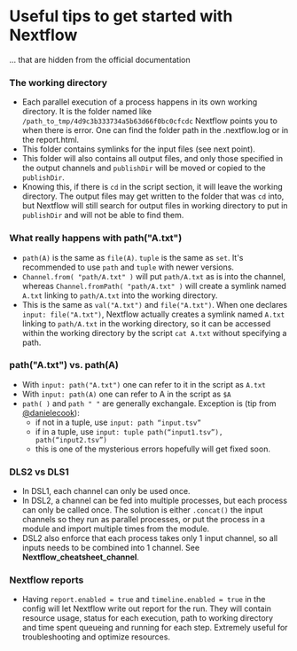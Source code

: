 # Useful tips to get started with Nextflow
... that are hidden from the official documentation

### The working directory
- Each parallel execution of a process happens in its own working directory. It is the folder named like `/path_to_tmp/4d9c3b333734a5b63d66f0bc0cfcdc` Nextflow points you to when there is error. One can find the folder path in the .nextflow.log or in the report.html.
- This folder contains symlinks for the input files (see next point). 
- This folder will also contains all output files, and only those specified in the output channels and `publishDir` will be moved or copied to the `publishDir`.
- Knowing this, if there is `cd` in the script section, it will leave the working directory. The output files may get written to the folder that was `cd` into, but Nextflow will still search for output files in working directory to put in `publishDir` and will not be able to find them. 

### What really happens with path("A.txt")
- `path(A)` is the same as `file(A)`. `tuple` is the same as `set`. It's recommended to use `path` and `tuple` with newer versions.
- `Channel.from( "path/A.txt" )` will put `path/A.txt` as is into the channel, whereas `Channel.fromPath( "path/A.txt" )` will create a symlink named `A.txt` linking to `path/A.txt` into the working directory. 
- This is the same as `val("A.txt")` and `file("A.txt")`. When one declares `input: file("A.txt")`, Nextflow actually creates a symlink named `A.txt` linking to `path/A.txt` in the working directory, so it can be accessed within the working directory by the script `cat A.txt` without specifying a path.

### path("A.txt") vs. path(A)
- With `input: path("A.txt")` one can refer to it in the script as `A.txt`
- With `input: path(A)` one can refer to A in the script as `$A`
- `path( )` and `path " "` are generally exchangale. Exception is (tip from [@danielecook](https://github.com/danielecook)): 
  - if not in a tuple, use `input: path “input.tsv”` 
  - if in a tuple, use `input: tuple path(“input1.tsv”), path(“input2.tsv”)`
  - this is one of the mysterious errors hopefully will get fixed soon.

### DLS2 vs DLS1
- In DSL1, each channel can only be used once. 
- In DSL2, a channel can be fed into multiple processes, but each process can only be called once. The solution is either `.concat()` the input channels so they run as parallel processes, or put the process in a module and import multiple times from the module.
- DSL2 also enforce that each process takes only 1 input channel, so all inputs needs to be combined into 1 channel. See **Nextflow_cheatsheet_channel**.

### Nextflow reports
- Having `report.enabled = true` and `timeline.enabled = true` in the config will let Nextflow write out report for the run. They will contain resource usage, status for each execution, path to working directory and time spent queueing and running for each step. Extremely useful for troubleshooting and optimize resources.
